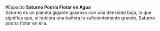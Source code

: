 #Espacio 
**Saturno Podría Flotar en Agua**  
Saturno es un planeta gigante gaseoso con una densidad baja, lo que significa que, si hubiera una bañera lo suficientemente grande, Saturno podría flotar en ella.